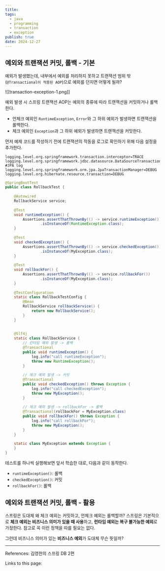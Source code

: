 ```yaml
---
title: 
tags:
  - java
  - programming
  - transaction
  - exception
publish: true
date: 2024-12-27
---
```

## 예외와 트랜잭션 커밋, 롤백 - 기본

예외가 발생했는데, 내부에서 예외를 처리하지 못하고 트랜잭션 범위 밖(`@Transactional이 적용된 AOP`)으로 예외를 던지면 어떻게 될까?

![[transaction-exception-1.png]]

예외 발생 시 스프링 트랜잭션 AOP는 예외의 종류에 따라 트랜잭션을 커밋하거나 롤백한다.
- 언체크 예외인 `RuntimeException`, `Error`와 그 하위 예외가 발생하면 트랜잭션을 롤백한다.
- 체크 예외인 `Exception`과 그 하위 예외가 발생하면 트랜잭션을 커밋한다.

먼저 예제 코드를 작성하기 전에 트랜잭션의 작동을 로그로 확인하기 위해 다음 설정을 추가한다.
```properties title="application.properties"
logging.level.org.springframework.transaction.interceptor=TRACE  
logging.level.org.springframework.jdbc.datasource.DataSourceTransactionManager=DEBUG  
#JPA log  
logging.level.org.springframework.orm.jpa.JpaTransactionManager=DEBUG  
logging.level.org.hibernate.resource.transaction=DEBUG
```


```java
@SpringBootTest  
public class RollbackTest {  
  
    @Autowired  
    RollbackService service;  
  
    @Test  
    void runtimeException() {  
        Assertions.assertThatThrownBy(() -> service.runtimeException())  
                .isInstanceOf(RuntimeException.class);  
    }  
  
    @Test  
    void checkedException() {  
        Assertions.assertThatThrownBy(() -> service.checkedException())  
                .isInstanceOf(MyException.class);  
    }  
  
    @Test  
    void rollbackFor() {  
        Assertions.assertThatThrownBy(() -> service.rollbackFor())  
                .isInstanceOf(MyException.class);  
    }  
  
    @TestConfiguration  
    static class RollbackTestConfig {  
        @Bean  
        RollbackService rollbackService() {  
            return new RollbackService();  
        }  
    }  
  
  
    @Slf4j  
    static class RollbackService {  
        // 런타임 예외 발생 -> 롤백  
        @Transactional  
        public void runtimeException() {  
            log.info("call runtimeException");  
            throw new RuntimeException();  
        }  
  
        // 체크 예외 발생 -> 커밋  
        @Transactional  
        public void checkedException() throws Exception {  
            log.info("call checkedException");  
            throw new MyException();  
        }  
  
        // 체크 예외 발생 -> rollbackFor -> 롤백  
        @Transactional(rollbackFor = MyException.class)  
        public void rollbackFor() throws Exception {  
            log.info("call rollbackFor");  
            throw new MyException();  
        }  
    }  
  
    static class MyException extends Exception {  
    }  
}
```

테스트를 하나씩 실행해보면 앞서 학습한 대로, 다음과 같이 동작한다.
- `runtimeException()`: 롤백
- `checkedException()`: 커밋
- `rollbackFor()`: 롤백

## 예외와 트랜잭션 커밋, 롤백 - 활용
스프링은 도대체 왜 체크 예외는 커밋하고, 언체크 예외는 롤백할까? 스프링은 기본적으로 **체크 예외는 비즈니스 의미가 있을 때 사용**하고, **런타임 예외는 복구 불가능한 예외**로 가정한다. 참고로 꼭 이런 정책을 따를 필요는 없다.

그런데 비즈니스 의미가 있는 **비즈니스 예외**가 도대체 무슨 뜻일까?




---
References: 김영한의 스프링 DB 2편

Links to this page: 